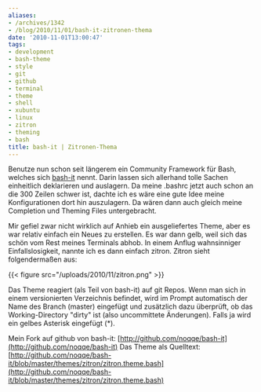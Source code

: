 ```yaml
---
aliases:
- /archives/1342
- /blog/2010/11/01/bash-it-zitronen-thema
date: '2010-11-01T13:00:47'
tags:
- development
- bash-theme
- style
- git
- github
- terminal
- theme
- shell
- xubuntu
- linux
- zitron
- theming
- bash
title: bash-it | Zitronen-Thema
---
```


Benutze nun schon seit längerem ein Community Framework für Bash, welches
sich [bash-it](http://github.com/revans/bash-it) nennt. Darin lassen sich
allerhand tolle Sachen einheitlich deklarieren und auslagern. Da meine
.bashrc jetzt auch schon an die 300 Zeilen schwer ist, dachte ich es wäre
eine gute Idee meine Konfigurationen dort hin auszulagern. Da wären dann
auch gleich meine Completion und Theming Files untergebracht.

Mir gefiel zwar nicht wirklich auf Anhieb ein ausgeliefertes Theme, aber es
war relativ einfach ein Neues zu erstellen. Es war dann gelb, weil sich das
schön vom Rest meines Terminals abhob. In einem Anflug wahnsinniger
Einfallslosigkeit, nannte ich es dann einfach zitron. Zitron sieht
folgendermaßen aus:

{{< figure src="/uploads/2010/11/zitron.png" >}}

Das Theme reagiert (als Teil von bash-it) auf git Repos. Wenn man sich in
einem versionierten Verzeichnis befindet, wird im Prompt automatisch der
Name des Branch (master) eingefügt und zusätzlich dazu überprüft, ob das
Working-Directory "dirty" ist (also uncommittete Änderungen). Falls ja wird
ein gelbes Asterisk eingefügt (*).

Mein Fork auf github von bash-it:
[http://github.com/noqqe/bash-it](http://github.com/noqqe/bash-it) Das
Theme als Quelltext:
[http://github.com/noqqe/bash-it/blob/master/themes/zitron/zitron.theme.bash](http://github.com/noqqe/bash-it/blob/master/themes/zitron/zitron.theme.bash)